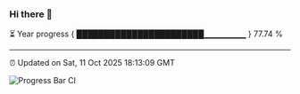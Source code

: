 ### Hi there 👋

⏳ Year progress { ███████████████████████▁▁▁▁▁▁▁ } 77.74 %

---

⏰ Updated on Sat, 11 Oct 2025 18:13:09 GMT

![Progress Bar CI](https://github.com/Shyam-Makwana/GitHub-Actions-Demo/workflows/Progress%20Bar%20CI/badge.svg)
